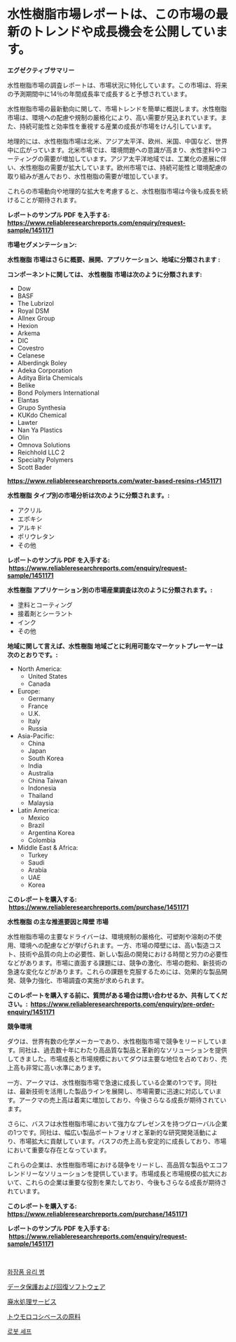 <p><h1>水性樹脂市場レポートは、この市場の最新のトレンドや成長機会を公開しています。</h1></p><p><strong>エグゼクティブサマリー</strong></p>
<p><p>水性樹脂市場の調査レポートは、市場状況に特化しています。この市場は、将来の予測期間中に14％の年間成長率で成長すると予想されています。</p><p>水性樹脂市場の最新動向に関して、市場トレンドを簡単に概説します。水性樹脂市場は、環境への配慮や規制の厳格化により、高い需要が見込まれています。また、持続可能性と効率性を重視する産業の成長が市場をけん引しています。</p><p>地理的には、水性樹脂市場は北米、アジア太平洋、欧州、米国、中国など、世界中に広がっています。北米市場では、環境問題への意識が高まり、水性塗料やコーティングの需要が増加しています。アジア太平洋地域では、工業化の進展に伴い、水性樹脂の需要が拡大しています。欧州市場では、持続可能性と環境配慮の取り組みが進んでおり、水性樹脂の需要が増加しています。</p><p>これらの市場動向や地理的な拡大を考慮すると、水性樹脂市場は今後も成長を続けることが期待されます。</p></p>
<p><strong>レポートのサンプル PDF を入手する: <a href="https://www.reliableresearchreports.com/enquiry/request-sample/1451171">https://www.reliableresearchreports.com/enquiry/request-sample/1451171</a></strong></p>
<p><strong>市場セグメンテーション:</strong></p>
<p><strong> 水性樹脂 市場はさらに概要、展開、アプリケーション、地域に分類されます :</strong></p>
<p><strong>コンポーネントに関しては、 水性樹脂 市場は次のように分類されます: &nbsp;</strong></p>
<p><ul><li>Dow</li><li>BASF</li><li>The Lubrizol</li><li>Royal DSM</li><li>Allnex Group</li><li>Hexion</li><li>Arkema</li><li>DIC</li><li>Covestro</li><li>Celanese</li><li>Alberdingk Boley</li><li>Adeka Corporation</li><li>Aditya Birla Chemicals</li><li>Belike</li><li>Bond Polymers International</li><li>Elantas</li><li>Grupo Synthesia</li><li>KUKdo Chemical</li><li>Lawter</li><li>Nan Ya Plastics</li><li>Olin</li><li>Omnova Solutions</li><li>Reichhold LLC 2</li><li>Specialty Polymers</li><li>Scott Bader</li></ul></p>
<p><strong><a href="https://www.reliableresearchreports.com/water-based-resins-r1451171">https://www.reliableresearchreports.com/water-based-resins-r1451171</a></strong></p>
<p><strong> 水性樹脂 タイプ別の市場分析は次のように分類されます。:</strong></p>
<p><ul><li>アクリル</li><li>エポキシ</li><li>アルキド</li><li>ポリウレタン</li><li>その他</li></ul></p>
<p><strong>レポートのサンプル PDF を入手する: &nbsp;<a href="https://www.reliableresearchreports.com/enquiry/request-sample/1451171">https://www.reliableresearchreports.com/enquiry/request-sample/1451171</a></strong></p>
<p><strong> 水性樹脂 アプリケーション別の市場産業調査は次のように分類されます。:</strong></p>
<p><ul><li>塗料とコーティング</li><li>接着剤とシーラント</li><li>インク</li><li>その他</li></ul></p>
<p><strong>地域に関して言えば、水性樹脂 地域ごとに利用可能なマーケットプレーヤーは次のとおりです。:</strong></p>
<p><ul>
    <li>
        North America:
        <ul>
            <li>United States</li>
            <li>Canada</li>
        </ul>
    </li>
    <li>
        Europe:
        <ul>
            <li>Germany</li>
            <li>France</li>
            <li>U.K.</li>
            <li>Italy</li>
            <li>Russia</li>
        </ul>
    </li>
    <li>
        Asia-Pacific:
        <ul>
            <li>China</li>
            <li>Japan</li>
            <li>South Korea</li>
            <li>India</li>
            <li>Australia</li>
            <li>China Taiwan</li>
            <li>Indonesia</li>
            <li>Thailand</li>
            <li>Malaysia</li>
        </ul>
    </li>
    <li>
        Latin America:
        <ul>
            <li>Mexico</li>
            <li>Brazil</li>
            <li>Argentina Korea</li>
            <li>Colombia</li>
        </ul>
    </li>
    <li>
        Middle East & Africa:
        <ul>
            <li>Turkey</li>
            <li>Saudi</li>
            <li>Arabia</li>
            <li>UAE</li>
            <li>Korea</li>
        </ul>
    </li>
    </ul></p>
<p><strong>このレポートを購入する: &nbsp;<a href="https://www.reliableresearchreports.com/purchase/1451171">https://www.reliableresearchreports.com/purchase/1451171</a></strong></p>
<p><strong>水性樹脂 の主な推進要因と障壁 市場</strong></p>
<p><p>水性樹脂市場の主要なドライバーは、環境規制の厳格化、可塑剤や溶剤の不使用、環境への配慮などが挙げられます。一方、市場の障壁には、高い製造コスト、技術や品質の向上の必要性、新しい製品の開発における時間と労力の必要性などがあります。市場に直面する課題には、競争の激化、市場の飽和、新技術の急速な変化などがあります。これらの課題を克服するためには、効果的な製品開発、競争力強化、市場調査の実施が求められます。</p></p>
<p><strong>このレポートを購入する前に、質問がある場合は問い合わせるか、共有してください。:&nbsp; <a href="https://www.reliableresearchreports.com/enquiry/pre-order-enquiry/1451171">https://www.reliableresearchreports.com/enquiry/pre-order-enquiry/1451171</a></strong></p>
<p><strong>競争環境</strong></p>
<p><p>ダウは、世界有数の化学メーカーであり、水性樹脂市場で競争をリードしています。同社は、過去数十年にわたり高品質な製品と革新的なソリューションを提供してきました。市場成長と市場規模においてダウは主要な地位を占めており、売上高も非常に高い水準にあります。</p><p>一方、アークマは、水性樹脂市場で急速に成長している企業の1つです。同社は、最新技術を活用した製品ラインを展開し、市場需要に迅速に対応しています。アークマの売上高は着実に増加しており、今後さらなる成長が期待されています。</p><p>さらに、バスフは水性樹脂市場において強力なプレゼンスを持つグローバル企業の1つです。同社は、幅広い製品ポートフォリオと革新的な研究開発活動により、市場拡大に貢献しています。バスフの売上高も安定的に成長しており、市場において重要な存在となっています。</p><p>これらの企業は、水性樹脂市場における競争をリードし、高品質な製品やエコフレンドリーなソリューションを提供しています。市場成長と市場規模の拡大において、これらの企業は重要な役割を果たしており、今後もさらなる成長が期待されています。</p></p>
<p><strong>このレポートを購入する: &nbsp; <a href="https://www.reliableresearchreports.com/purchase/1451171">https://www.reliableresearchreports.com/purchase/1451171</a></strong></p>
<p><strong>レポートのサンプル PDF を入手する: &nbsp;<a href="https://www.reliableresearchreports.com/enquiry/request-sample/1451171">https://www.reliableresearchreports.com/enquiry/request-sample/1451171</a></strong><strong></strong></p>
<p>&nbsp;</p>
<p><p><a href="https://github.com/wallacBahrtyinger567686/Market-Research-Report-List-1/blob/main/242327119244.md">화장품 유리 병</a></p><p><a href="https://medium.com/@rusty-marie2024/%E3%83%87%E3%83%BC%E3%82%BF%E4%BF%9D%E8%AD%B7%E3%81%8A%E3%82%88%E3%81%B3%E5%BE%A9%E6%97%A7%E3%82%BD%E3%83%95%E3%83%88%E3%82%A6%E3%82%A7%E3%82%A2%E5%B8%82%E5%A0%B4-2031%E5%B9%B4%E3%81%BE%E3%81%A7%E3%81%AE%E3%83%88%E3%83%AC%E3%83%B3%E3%83%89-%E4%BA%88%E6%B8%AC-%E7%AB%B6%E4%BA%89%E5%88%86%E6%9E%90-36b98054380d">データ保護および回復ソフトウェア</a></p><p><a href="https://github.com/EthanMorar2011/Market-Research-Report-List-1/blob/main/332703220782.md">廃水処理サービス</a></p><p><a href="https://medium.com/@barrycuda1974/%E3%83%88%E3%82%A6%E3%83%A2%E3%83%AD%E3%82%B3%E3%82%B7%E3%83%99%E3%83%BC%E3%82%B9%E3%81%AE%E5%8E%9F%E6%96%99%E5%B8%82%E5%A0%B4-%E7%AB%B6%E4%BA%89%E5%88%86%E6%9E%90-%E5%B8%82%E5%A0%B4%E5%8B%95%E5%90%91-2031%E5%B9%B4%E3%81%BE%E3%81%A7%E3%81%AE%E4%BA%88%E6%B8%AC-7c429ac52cd5">トウモロコシベースの原料</a></p><p><a href="https://medium.com/@mayekuhic00/%EB%A1%9C%EB%B4%87-%EC%85%B0%ED%94%84-%EC%8B%9C%EC%9E%A5-2031%EB%85%84%EA%B9%8C%EC%A7%80%EC%9D%98-%ED%8A%B8%EB%A0%8C%EB%93%9C-%EC%98%88%EC%B8%A1-%EB%B0%8F-%EA%B2%BD%EC%9F%81-%EB%B6%84%EC%84%9D-19f57fa9b27f">로봇 셰프</a></p></p>